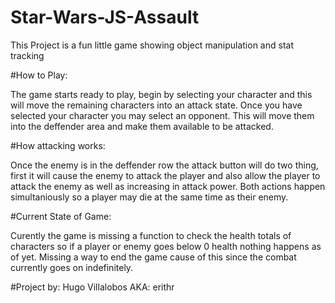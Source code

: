 # Star-Wars-JS-Assault
This Project is a fun little game showing object manipulation and stat tracking


#How to Play:

The game starts ready to play, begin by selecting your character and this will move the remaining characters into an attack state. Once you have selected your character you may select an opponent. This will move them into the deffender area and make them available to be attacked. 

#How attacking works:

Once the enemy is in the deffender row the attack button will do two thing, first it will cause the enemy to attack the player and also allow the player to attack the enemy as well as increasing in attack power. Both actions happen simultaniously so a player may die at the same time as their enemy. 


#Current State of Game:

Curently the game is missing a function to check the health totals of characters so if a player or enemy goes below 0 health nothing happens as of yet. Missing a way to end the game cause of this since the combat currently goes on indefinitely.


#Project by:
Hugo Villalobos
AKA: erithr


